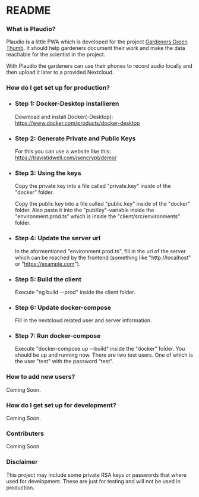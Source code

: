 # README #

### What is Plaudio? ###
Plaudio is a little PWA which is developed for the project [Gardeners Green Thumb](https://www.deutschland-nederland.eu/project/gartners-gruner-daumen-2/). It should help gardeners document their work and make the data reachable for the scientist in the project.

With Plaudio the gardeners can use their phones to record audio locally and then upload it later to a provided Nextcloud.

### How do I get set up for production? ###

* ### Step 1: Docker-Desktop installieren ###
    
    Download and install Docker(-Desktop): https://www.docker.com/products/docker-desktop

* ### Step 2: Generate Private and Public Keys ###

    For this you can use a website like this: https://travistidwell.com/jsencrypt/demo/
    
* ### Step 3: Using the keys ###

    Copy the private key into a file called "private.key" inside of the "docker" folder.

    Copy the public key into a file called "public.key" inside of the "docker" folder. Also paste it into the "pubKey"-variable inside the "environment.prod.ts" which is inside the "client/src/environments" folder.

* ### Step 4: Update the server url ###

    In the aformentioned "environment.prod.ts", fill in the url of the server which can be reached by the frontend (something like "http://localhost" or "https://example.com").

* ### Step 5: Build the client ###

    Execute "ng build --prod" inside the client folder.

* ### Step 6: Update docker-compose ###

    Fill in the nextcloud related user and server information.

* ### Step 7: Run docker-compose ###

    Execute "docker-compose up --build" inside the "docker" folder. You should be up and running now.
    There are two test users. One of which is the user "test" with the password "test".

### How to add new users? ###

Coming Soon.

### How do I get set up for development? ###

Coming Soon.

### Contributers ###

Coming Soon.

### Disclaimer ###

This project may include some private RSA keys or passwords that where used for development. These are just for testing and will not be used in production.
